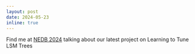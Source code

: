 ```yaml
---
layout: post
date: 2024-05-23
inline: true
---
```


Find me at [NEDB 2024](https://bu-disc.github.io/nedbday/2024/) talking about our latest project on Learning to Tune LSM Trees
